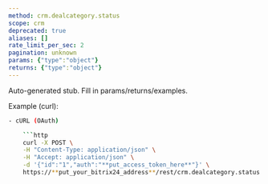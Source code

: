```yaml
---
method: crm.dealcategory.status
scope: crm
deprecated: true
aliases: []
rate_limit_per_sec: 2
pagination: unknown
params: {"type":"object"}
returns: {"type":"object"}
---
```


Auto-generated stub. Fill in params/returns/examples.

Example (curl):

```bash
- cURL (OAuth)

    ```http
    curl -X POST \
    -H "Content-Type: application/json" \
    -H "Accept: application/json" \
    -d '{"id":"1","auth":"**put_access_token_here**"}' \
    https://**put_your_bitrix24_address**/rest/crm.dealcategory.status
```
